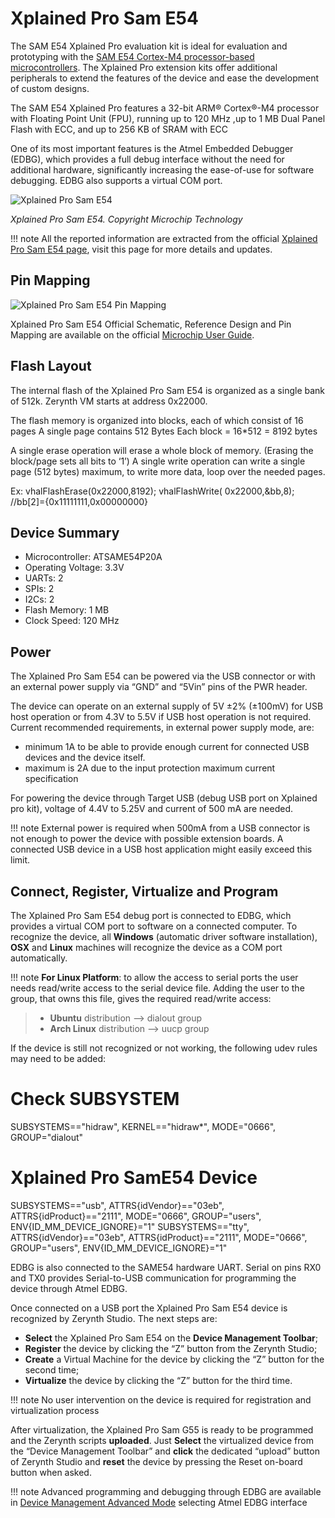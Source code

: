 # Xplained Pro Sam E54

The SAM E54 Xplained Pro evaluation kit is ideal for evaluation and prototyping with the  [SAM E54 Cortex-M4 processor-based microcontrollers](https://www.microchip.com/wwwproducts/en/ATSAME54P20A). The Xplained Pro extension kits offer additional peripherals to extend the features of the device and ease the development of custom designs.

The SAM E54 Xplained Pro features a 32-bit ARM® Cortex®-M4 processor with Floating Point Unit (FPU), running up to 120 MHz ,up to 1 MB Dual Panel Flash with ECC, and up to 256 KB of SRAM with ECC

One of its most important features is the Atmel Embedded Debugger (EDBG), which provides a full debug interface without the need for additional hardware, significantly increasing the ease-of-use for software debugging. EDBG also supports a virtual COM port.

![Xplained Pro Sam E54](https://olddocs.zerynth.com/latest/_images/SAME54.png)

_Xplained Pro Sam E54. Copyright Microchip Technology_

!!! note
	All the reported information are extracted from the official  [Xplained Pro Sam E54 page](https://www.microchip.com/developmenttools/productdetails/atsame54-xpro), visit this page for more details and updates.

## Pin Mapping

![Xplained Pro Sam E54 Pin Mapping](https://olddocs.zerynth.com/latest/_images/SAME54_pin_io.jpg)

Xplained Pro Sam E54 Official Schematic, Reference Design and Pin Mapping are available on the official  [Microchip User Guide](https://www.microchip.com/developmenttools/productdetails/atsame54-xpro).

## Flash Layout

The internal flash of the Xplained Pro Sam E54 is organized as a single bank of 512k. Zerynth VM starts at address 0x22000.

The flash memory is organized into blocks, each of which consist of 16 pages A single page contains 512 Bytes Each block = 16*512 = 8192 bytes

A single erase operation will erase a whole block of memory. (Erasing the block/page sets all bits to ‘1’) A single write operation can write a single page (512 bytes) maximum, to write more data, loop over the needed pages.

Ex: vhalFlashErase(0x22000,8192); vhalFlashWrite( 0x22000,&bb,8); //bb[2]={0x11111111,0x00000000}

## Device Summary

-   Microcontroller: ATSAME54P20A
-   Operating Voltage: 3.3V
-   UARTs: 2
-   SPIs: 2
-   I2Cs: 2
-   Flash Memory: 1 MB
-   Clock Speed: 120 MHz

## Power

The Xplained Pro Sam E54 can be powered via the USB connector or with an external power supply via “GND” and “5Vin” pins of the PWR header.

The device can operate on an external supply of 5V ±2% (±100mV) for USB host operation or from 4.3V to 5.5V if USB host operation is not required. Current recommended requirements, in external power supply mode, are:

-   minimum 1A to be able to provide enough current for connected USB devices and the device itself.
-   maximum is 2A due to the input protection maximum current specification

For powering the device through Target USB (debug USB port on Xplained pro kit), voltage of 4.4V to 5.25V and current of 500 mA are needed.

!!! note
	External power is required when 500mA from a USB connector is not enough to power the device with possible extension boards. A connected USB device in a USB host application might easily exceed this limit.

## Connect, Register, Virtualize and Program

The Xplained Pro Sam E54 debug port is connected to EDBG, which provides a virtual COM port to software on a connected computer. To recognize the device, all  **Windows**  (automatic driver software installation),  **OSX**  and  **Linux**  machines will recognize the device as a COM port automatically.

!!! note
	**For Linux Platform**: to allow the access to serial ports the user needs read/write access to the serial device file. Adding the user to the group, that owns this file, gives the required read/write access:

> -   **Ubuntu**  distribution –> dialout group
> -   **Arch Linux**  distribution –> uucp group

If the device is still not recognized or not working, the following udev rules may need to be added:

# Check SUBSYSTEM
SUBSYSTEMS=="hidraw", KERNEL=="hidraw*", MODE="0666", GROUP="dialout"

# Xplained Pro SamE54 Device
SUBSYSTEMS=="usb", ATTRS{idVendor}=="03eb", ATTRS{idProduct}=="2111", MODE="0666", GROUP="users", ENV{ID_MM_DEVICE_IGNORE}="1"
SUBSYSTEMS=="tty", ATTRS{idVendor}=="03eb", ATTRS{idProduct}=="2111", MODE="0666", GROUP="users", ENV{ID_MM_DEVICE_IGNORE}="1"

EDBG is also connected to the SAME54 hardware UART. Serial on pins RX0 and TX0 provides Serial-to-USB communication for programming the device through Atmel EDBG.

Once connected on a USB port the Xplained Pro Sam E54 device is recognized by Zerynth Studio. The next steps are:

-   **Select**  the Xplained Pro Sam E54 on the  **Device Management Toolbar**;
-   **Register**  the device by clicking the “Z” button from the Zerynth Studio;
-   **Create**  a Virtual Machine for the device by clicking the “Z” button for the second time;
-   **Virtualize**  the device by clicking the “Z” button for the third time.

!!! note
	No user intervention on the device is required for registration and virtualization process

After virtualization, the Xplained Pro Sam G55 is ready to be programmed and the Zerynth scripts  **uploaded**. Just  **Select**  the virtualized device from the “Device Management Toolbar” and  **click**  the dedicated “upload” button of Zerynth Studio and  **reset**  the device by pressing the Reset on-board button when asked.

!!! note
	Advanced programming and debugging through EDBG are available in  [Device Management Advanced Mode](https://docs.zerynth.com/latest/reference/core/studio/docs/#advanced-device-widget)  selecting Atmel EDBG interface
<!--stackedit_data:
eyJoaXN0b3J5IjpbMjEyNTU3Mzk2MSwtMTQ4MTI0NzYxNF19
-->
